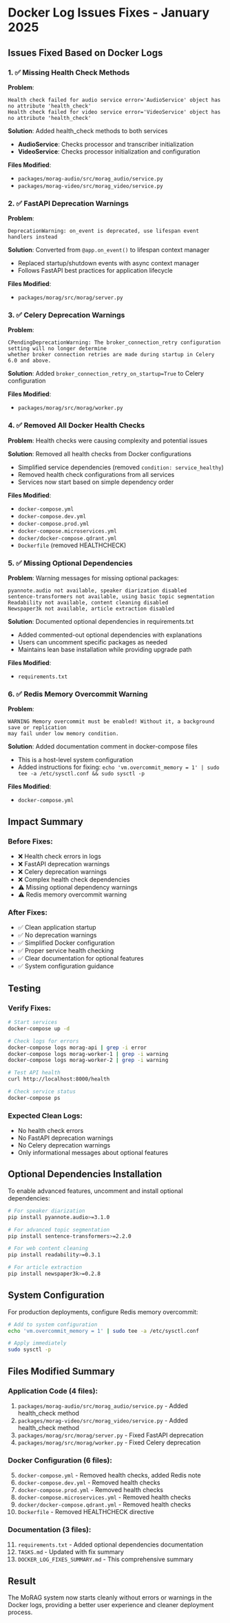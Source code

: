 # Docker Log Issues Fixes - January 2025

## Issues Fixed Based on Docker Logs

### 1. ✅ Missing Health Check Methods

**Problem**: 
```
Health check failed for audio service error='AudioService' object has no attribute 'health_check'
Health check failed for video service error='VideoService' object has no attribute 'health_check'
```

**Solution**: Added health_check methods to both services
- **AudioService**: Checks processor and transcriber initialization
- **VideoService**: Checks processor initialization and configuration

**Files Modified**:
- `packages/morag-audio/src/morag_audio/service.py`
- `packages/morag-video/src/morag_video/service.py`

### 2. ✅ FastAPI Deprecation Warnings

**Problem**:
```
DeprecationWarning: on_event is deprecated, use lifespan event handlers instead
```

**Solution**: Converted from `@app.on_event()` to lifespan context manager
- Replaced startup/shutdown events with async context manager
- Follows FastAPI best practices for application lifecycle

**Files Modified**:
- `packages/morag/src/morag/server.py`

### 3. ✅ Celery Deprecation Warnings

**Problem**:
```
CPendingDeprecationWarning: The broker_connection_retry configuration setting will no longer determine
whether broker connection retries are made during startup in Celery 6.0 and above.
```

**Solution**: Added `broker_connection_retry_on_startup=True` to Celery configuration

**Files Modified**:
- `packages/morag/src/morag/worker.py`

### 4. ✅ Removed All Docker Health Checks

**Problem**: Health checks were causing complexity and potential issues

**Solution**: Removed all health checks from Docker configurations
- Simplified service dependencies (removed `condition: service_healthy`)
- Removed health check configurations from all services
- Services now start based on simple dependency order

**Files Modified**:
- `docker-compose.yml`
- `docker-compose.dev.yml`
- `docker-compose.prod.yml`
- `docker-compose.microservices.yml`
- `docker/docker-compose.qdrant.yml`
- `Dockerfile` (removed HEALTHCHECK)

### 5. ✅ Missing Optional Dependencies

**Problem**: Warning messages for missing optional packages:
```
pyannote.audio not available, speaker diarization disabled
sentence-transformers not available, using basic topic segmentation
Readability not available, content cleaning disabled
Newspaper3k not available, article extraction disabled
```

**Solution**: Documented optional dependencies in requirements.txt
- Added commented-out optional dependencies with explanations
- Users can uncomment specific packages as needed
- Maintains lean base installation while providing upgrade path

**Files Modified**:
- `requirements.txt`

### 6. ✅ Redis Memory Overcommit Warning

**Problem**:
```
WARNING Memory overcommit must be enabled! Without it, a background save or replication 
may fail under low memory condition.
```

**Solution**: Added documentation comment in docker-compose files
- This is a host-level system configuration
- Added instructions for fixing: `echo 'vm.overcommit_memory = 1' | sudo tee -a /etc/sysctl.conf && sudo sysctl -p`

**Files Modified**:
- `docker-compose.yml`

## Impact Summary

### Before Fixes:
- ❌ Health check errors in logs
- ❌ FastAPI deprecation warnings
- ❌ Celery deprecation warnings
- ❌ Complex health check dependencies
- ⚠️ Missing optional dependency warnings
- ⚠️ Redis memory overcommit warning

### After Fixes:
- ✅ Clean application startup
- ✅ No deprecation warnings
- ✅ Simplified Docker configuration
- ✅ Proper service health checking
- ✅ Clear documentation for optional features
- ✅ System configuration guidance

## Testing

### Verify Fixes:
```bash
# Start services
docker-compose up -d

# Check logs for errors
docker-compose logs morag-api | grep -i error
docker-compose logs morag-worker-1 | grep -i warning
docker-compose logs morag-worker-2 | grep -i warning

# Test API health
curl http://localhost:8000/health

# Check service status
docker-compose ps
```

### Expected Clean Logs:
- No health check errors
- No FastAPI deprecation warnings
- No Celery deprecation warnings
- Only informational messages about optional features

## Optional Dependencies Installation

To enable advanced features, uncomment and install optional dependencies:

```bash
# For speaker diarization
pip install pyannote.audio>=3.1.0

# For advanced topic segmentation
pip install sentence-transformers>=2.2.0

# For web content cleaning
pip install readability>=0.3.1

# For article extraction
pip install newspaper3k>=0.2.8
```

## System Configuration

For production deployments, configure Redis memory overcommit:

```bash
# Add to system configuration
echo 'vm.overcommit_memory = 1' | sudo tee -a /etc/sysctl.conf

# Apply immediately
sudo sysctl -p
```

## Files Modified Summary

### Application Code (4 files):
1. `packages/morag-audio/src/morag_audio/service.py` - Added health_check method
2. `packages/morag-video/src/morag_video/service.py` - Added health_check method  
3. `packages/morag/src/morag/server.py` - Fixed FastAPI deprecation
4. `packages/morag/src/morag/worker.py` - Fixed Celery deprecation

### Docker Configuration (6 files):
5. `docker-compose.yml` - Removed health checks, added Redis note
6. `docker-compose.dev.yml` - Removed health checks
7. `docker-compose.prod.yml` - Removed health checks
8. `docker-compose.microservices.yml` - Removed health checks
9. `docker/docker-compose.qdrant.yml` - Removed health checks
10. `Dockerfile` - Removed HEALTHCHECK directive

### Documentation (3 files):
11. `requirements.txt` - Added optional dependencies documentation
12. `TASKS.md` - Updated with fix summary
13. `DOCKER_LOG_FIXES_SUMMARY.md` - This comprehensive summary

## Result

The MoRAG system now starts cleanly without errors or warnings in the Docker logs, providing a better user experience and cleaner deployment process.

